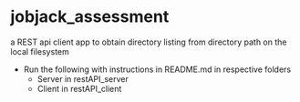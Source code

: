 # jobjack_assessment
a REST api client app to obtain directory listing from directory path on the local filesystem

* Run the following with instructions in README.md in respective folders
  * Server in restAPI_server 
  * Client in restAPI_client
